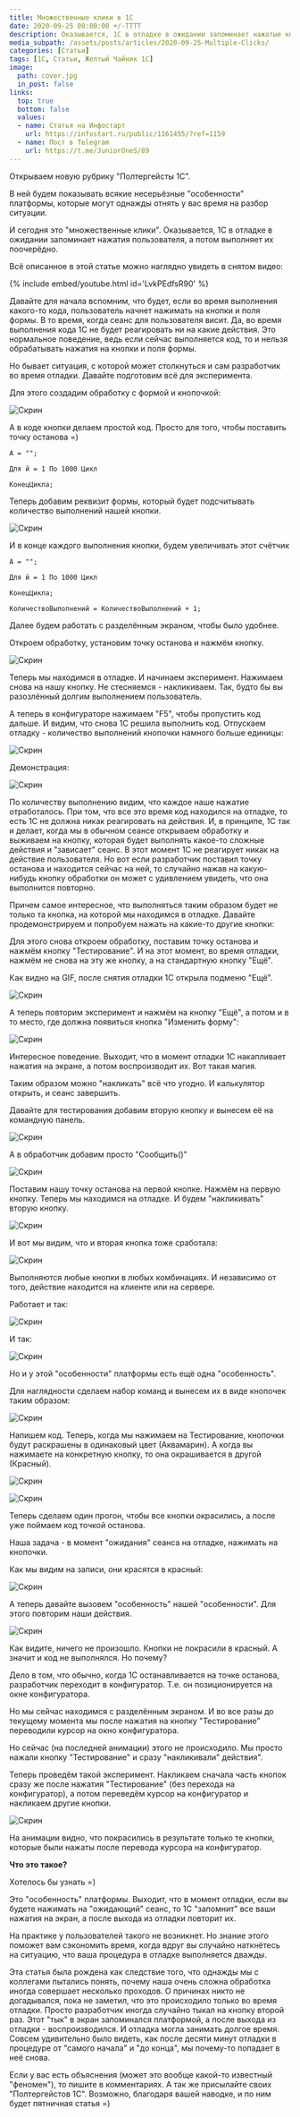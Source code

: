 ```yaml
---
title: Множественные клики в 1С
date: 2020-09-25 00:00:00 +/-TTTT
description: Оказывается, 1С в отладке в ожидании запоминает нажатые кнопки, а потом выполняет их поочерёдно. 😅
media_subpath: /assets/posts/articles/2020-09-25-Multiple-Clicks/
categories: [Статьи]
tags: [1С, Статьи, Желтый Чайник 1С]
image:
  path: cover.jpg
  in_post: false
links:
  top: true
  bottom: false
  values:
  - name: Статья на Инфостарт
    url: https://infostart.ru/public/1161455/?ref=1159
  - name: Пост в Telegram
    url: https://t.me/JuniorOneS/89
---
```


Открываем новую рубрику "Полтергейсты 1С".

В ней будем показывать всякие несерьёзные "особенности" платформы, которые могут однажды отнять у вас время на разбор ситуации.

И сегодня это "множественные клики". Оказывается, 1С в отладке в ожидании запоминает нажатия пользователя, а потом выполняет их поочерёдно.

Всё описанное в этой статье можно наглядно увидеть в снятом видео:

{% include embed/youtube.html id='LvkPEdfsR90' %}

Давайте для начала вспомним, что будет, если во время выполнения какого-то кода, пользователь начнет нажимать на кнопки и поля формы. В то время, когда сеанс для пользователя висит. Да, во время выполнения кода 1С не будет реагировать ни на какие действия. Это нормальное поведение, ведь если сейчас выполняется код, то и нельзя обрабатывать нажатия на кнопки и поля формы.

Но бывает ситуация, с которой может столкнуться и сам разработчик во время отладки. Давайте подготовим всё для эксперимента.

Для этого создадим обработку с формой и кнопочкой:

![Скрин](01.png)

А в коде кнопки делаем простой код. Просто для того, чтобы поставить точку останова =)

```bsl
А = "";

Для й = 1 По 1000 Цикл

КонецЦикла;
```

Теперь добавим реквизит формы, который будет подсчитывать количество выполнений нашей кнопки.

![Скрин](02.png)

И в конце каждого выполнения кнопки, будем увеличивать этот счётчик

```bsl
А = "";

Для й = 1 По 1000 Цикл

КонецЦикла;

КоличествоВыполнений = КоличествоВыполнений + 1;
```

Далее будем работать с разделённым экраном, чтобы было удобнее.

Откроем обработку, установим точку останова и нажмём кнопку.

![Скрин](03.png)

Теперь мы находимся в отладке. И начинаем эксперимент. Нажимаем снова на нашу кнопку. Не стесняемся - накликиваем. Так, будто бы вы разозлённый долгим выполнением пользователь. 

А теперь в конфигураторе нажимаем "F5", чтобы пропустить код дальше. И видим, что снова 1С решила выполнить код. Отпускаем отладку - количество выполнений кнопочки намного больше единицы:

![Скрин](04.png)

Демонстрация:

![Скрин](05.gif)

По количеству выполнению видим, что каждое наше нажатие отработалось. При том, что все это время код находился на отладке, то есть 1С не должна никак реагировать на действия. И, в принципе, 1С так и делает, когда мы в обычном сеансе открываем обработку и выживаем на кнопку, которая будет выполнять какое-то сложные действия и "зависает" сеанс. В этот момент 1С не реагирует никак на действие пользователя. Но вот если разработчик поставил точку останова и находится сейчас на ней, то случайно нажав на какую-нибудь кнопку обработки он может с удивлением увидеть, что она выполнится повторно.

Причем самое интересное, что выполняться таким образом будет не только та кнопка, на которой мы находимся в отладке. Давайте продемонстрируем и попробуем нажать на какие-то другие кнопки:

Для этого снова откроем обработку, поставим точку останова и нажмём кнопку "Тестирование". И на этот момент, во время отладки, нажмём не снова на эту же кнопку, а на стандартную кнопку "Ещё".

Как видно на GIF, после снятия отладки 1С открыла подменю "Ещё".

![Скрин](06.gif)

А теперь повторим эксперимент и нажмём на кнопку "Ещё", а потом и в то место, где должна появиться кнопка "Изменить форму":

![Скрин](07.gif)

Интересное поведение. Выходит, что в момент отладки 1С накапливает нажатия на экране, а потом воспроизводит их. Вот такая магия. 

Таким образом можно "накликать" всё что угодно. И калькулятор открыть, и сеанс завершить.

Давайте для тестирования добавим вторую кнопку и вынесем её на командную панель.

![Скрин](08.png)

А в обработчик добавим просто "Сообщить()"

![Скрин](09.png)

Поставим нашу точку останова на первой кнопке. Нажмём на первую кнопку. Теперь мы находимся на отладке. И будем "накликивать" вторую кнопку.

![Скрин](10.png)

И вот мы видим, что и вторая кнопка тоже сработала:

![Скрин](11.png)

Выполняются любые кнопки в любых комбинациях. И независимо от того, действие находится на клиенте или на сервере.

Работает и так:

![Скрин](12.png)

И так:

![Скрин](13.png)

Но и у этой "особенности" платформы есть ещё одна "особенность".

Для наглядности сделаем набор команд и вынесем их в виде кнопочек таким образом:

![Скрин](14.png)

Напишем код. Теперь, когда мы нажимаем на Тестирование, кнопочки будут раскрашены в одинаковый цвет (Аквамарин). А когда вы нажимаете на конкретную кнопку, то она окрашивается в другой (Красный).

![Скрин](15.png)

![Скрин](16.png)

Теперь сделаем один прогон, чтобы все кнопки окрасились, а после уже поймаем код точкой останова.

Наша задача - в момент "ожидания" сеанса на отладке, нажимать на кнопочки. 

Как мы видим на записи, они красятся в красный:

![Скрин](17.gif)

А теперь давайте вызовем "особенность" нашей "особенности". Для этого повторим наши действия. 

![Скрин](18.gif)

Как видите, ничего не произошло. Кнопки не покрасили в красный. А значит и код не выполнялся. Но почему?

Дело в том, что обычно, когда 1С останавливается на точке останова, разработчик переходит в конфигуратор. Т.е. он позиционируется на окне конфигуратора.

Но мы сейчас находимся с разделённым экраном. И во все разы до текущему момента мы после нажатия на кнопку "Тестирование" переводили курсор на окно конфигуратора.

Но сейчас (на последней анимации) этого не происходило. Мы просто нажали кнопку "Тестирование" и сразу "накликивали" действия".

Теперь проведём такой эксперимент. Накликаем сначала часть кнопок сразу же после нажатия "Тестирование" (без перехода на конфигуратор), а потом переведём курсор на конфигуратор и накликаем другие кнопки.

![Скрин](19.gif)

На анимации видно, что покрасились в результате только те кнопки, которые были нажаты после перевода курсора на конфигуратор.

**Что это такое?**

Хотелось бы узнать =)

Это "особенность" платформы. Выходит, что в момент отладки, если вы будете нажимать на "ожидающий" сеанс, то 1С "запомнит" все ваши нажатия на экран, а после выхода из отладки повторит их. 

На практике у пользователей такого не возникнет. Но знание этого поможет вам сэкономить время, когда вдруг вы случайно наткнётесь на ситуацию, что ваша процедура в отладке выполняется дважды.

Эта статья была рождена как следствие того, что однажды мы с коллегами пытались понять, почему наша очень сложна обработка иногда совершает несколько проходов. О причинах никто не догадывался, пока не заметил, что это происходило только во время отладки. Просто разработчик иногда случайно тыкал на кнопку второй раз. Этот "тык" в экран запоминался платформой, а после выхода из отладки - воспроизводился. И отладка могла занимать долгое время. Совсем удивительно было видеть, как после десяти минут отладки в процедуре от "самого начала" и "до конца", мы почему-то попадает в неё снова. 

Если у вас есть объяснения (может это вообще какой-то известный "феномен"), то пишите в комментариях. А так же присылайте своих "Полтергейстов 1С". Возможно, благодаря вашей наводке, и по ним будет пятничная статья =)